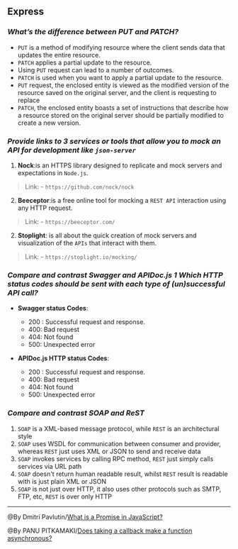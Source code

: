 ## **Express**

### ***What’s the difference between PUT and PATCH?***
- `PUT` is a method of modifying resource where the client sends data that updates the entire resource.
- `PATCH` applies a partial update to the resource.
- Using `PUT` request can lead to a number of outcomes.
- `PATCH` is used when you want to apply a partial update to the resource. 
- `PUT` request, the enclosed entity is viewed as the modified version of the resource saved on the original server, and the client is requesting to replace 
- `PATCH`, the enclosed entity boasts a set of instructions that describe how a resource stored on the original server should be partially modified to create a new version.

### ***Provide links to 3 services or tools that allow you to mock an API for development like `json-server`***
1. **Nock**:is an HTTPS library designed to replicate and mock servers and expectations in `Node.js`.
>Link:
    - `https://github.com/nock/nock`
2. **Beeceptor**:is a free online tool for mocking a `REST API` interaction using any HTTP request. 
>Link:
    - `https://beeceptor.com/`
2.  **Stoplight**: is all about the quick creation of mock servers and visualization of the `APIs` that interact with them. 
>Link:
    - `https://stoplight.io/mocking/`

### ***Compare and contrast Swagger and APIDoc.js 1 Which HTTP status codes should be sent with each type of (un)successful API call?***
- **Swagger  status Codes**:
   - 200 :	Successful request and response.
   - 400:  Bad request
   - 404: Not found
   - 500:  Unexpected error

- **APIDoc.js HTTP status Codes**:
   - 200 :	Successful request and response.
   - 400:  Bad request
   - 404: Not found
   - 500:  Unexpected error

### ***Compare and contrast SOAP and ReST***
1. `SOAP` is a XML-based message protocol, while `REST` is an architectural style
2. `SOAP` uses WSDL for communication between consumer and provider, whereas `REST` just uses XML or JSON to send and receive data
3. `SOAP` invokes services by calling RPC method, `REST` just simply calls services via URL path
4. `SOAP` doesn't return human readable result, whilst `REST` result is readable with is just plain XML or JSON
5. `SOAP` is not just over HTTP, it also uses other protocols such as SMTP, FTP, etc, `REST` is over only HTTP

-----------------------------------------------
@By Dmitri Pavlutin/[What is a Promise in JavaScript?](https://dmitripavlutin.com/what-is-javascript-promise/)

@By PANU PITKAMAKI/[Does taking a callback make a function asynchronous?](https://bytearcher.com/articles/does-taking-a-callback-make-a-function-asynchronous/)
